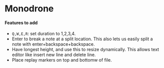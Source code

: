 # Monodrone

#### Features to add
- `Q,W,E,R`: set duration to 1,2,3,4.
- Enter to break a note at a split location. This also lets us easily split a note with enter+backspace+backspace.
- Have longest height, and use this to resize dynamically. This allows text editor like insert new line and delete line.
- Place replay markers on top and bottomw of file.

